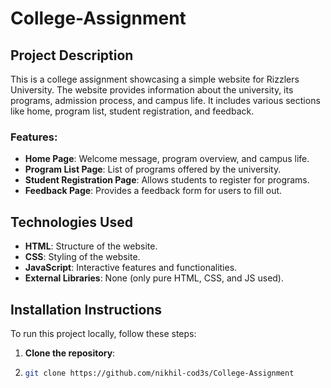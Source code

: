 # College-Assignment

## Project Description
This is a college assignment showcasing a simple website for Rizzlers University. The website provides information about the university, its programs, admission process, and campus life. It includes various sections like home, program list, student registration, and feedback.

### Features:
- **Home Page**: Welcome message, program overview, and campus life.
- **Program List Page**: List of programs offered by the university.
- **Student Registration Page**: Allows students to register for programs.
- **Feedback Page**: Provides a feedback form for users to fill out.

## Technologies Used
- **HTML**: Structure of the website.
- **CSS**: Styling of the website.
- **JavaScript**: Interactive features and functionalities.
- **External Libraries**: None (only pure HTML, CSS, and JS used).

## Installation Instructions

To run this project locally, follow these steps:

1. **Clone the repository**:
2. ```bash
   git clone https://github.com/nikhil-cod3s/College-Assignment

